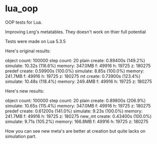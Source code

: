 # lua_oop
OOP tests for Lua.


Improving Lerg's metatables. They doesn't work on thier full potential

Tests were made on Lua 5.3.5

Here's original results:

object count: 100000    step count: 20
plain   create: 0.89400s (149.2%)       simulate: 10.32s (116.6%)       memory: 347.0MB f: 49916 h: 19725 z: 180275
predef  create: 0.59900s (100.0%)       simulate: 8.85s (100.0%)        memory: 241.7MB f: 49916 h: 19725 z: 180275
mt      create: 0.73900s (123.4%)       simulate: 10.48s (118.4%)       memory: 249.4MB f: 49916 h: 19725 z: 180275



Here's new results:

object count: 100000    step count: 20
plain   create: 0.89800s (206.9%)       simulate: 10.65s (115.4%)       memory: 347.0MB f: 49916 h: 19725 z: 180275
predef  create: 0.61200s (141.0%)       simulate: 9.23s (100.0%)        memory: 241.7MB f: 49916 h: 19725 z: 180275
new_mt  create: 0.43400s (100.0%)       simulate: 9.71s (105.2%)        memory: 166.8MB f: 49916 h: 19725 z: 180275


How you can see new meta's are better at creation but quite lacks on simulation part.
